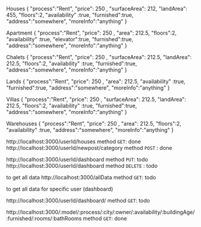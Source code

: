 Houses
{
    "process":"Rent",
    "price": 250 ,
    "surfaceArea": 212,
    "landArea": 455,
    "floors":2,
        "availability"  :true,
        "furnished":true,
    "address":"somewhere",
    "moreInfo":"anything"
}

Apartment
{
    "process":"Rent",
    "price": 250 ,
    "area": 212.5,
    "floors":2,
        "availability"  :true,
        "elevator":true,
        "furnished":true,
    "address":"somewhere",
    "moreInfo":"anything"
}

Chalets
{
    "process":"Rent",
    "price": 250 ,
    "surfaceArea": 212.5,
    "landArea": 212.5,
    "floors":2,
        "availability"  :true,
        "furnished":true,
    "address":"somewhere",
    "moreInfo":"anything"
}

Lands
{
    "process":"Rent",
    "price": 250 ,
    "area": 212.5,
        "availability"  :true,
        "furnished":true,
    "address":"somewhere",
    "moreInfo":"anything"
}

Villas
{
    "process":"Rent",
    "price": 250 ,
    "surfaceArea": 212.5,
        "landArea": 212.5,
        "floors":2,
        "availability"  :true,
        "furnished":true,
    "address":"somewhere",
    "moreInfo":"anything"
}

Warehouses
{
    "process":"Rent",
    "price": 250 ,
    "area": 212.5,
        "floors":2,
        "availability"  :true,
    "address":"somewhere",
    "moreInfo":"anything"
}

http://localhost:3000/userId/houses     method `GET`:  done 
http://localhost:3000/userId/newpost/category   method `POST`  : done

http://localhost:3000/userId/dashboard  method `PUT`: todo
http://localhost:3000/userId/dashboard   method `DELETE` : todo


to get all data
http://localhost:3000/allData  method `GET`: todo

to get all data for specific user (dashboard)

http://localhost:3000/userId/dashboard/ method `GET`: todo

http://localhost:3000/:model/:process/:city/:owner/:availability/:buildingAge/:furnished/:rooms/:bathRooms  method `GET`: done

